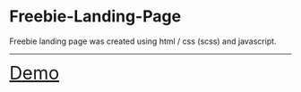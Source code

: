 # Freebie-Landing-Page
Freebie landing page was created using html / css (scss) and javascript.

------------------------------------------------------------------------

<a href="https://freebielandingpage.netlify.app/" style="font-size:32px">Demo</a>
